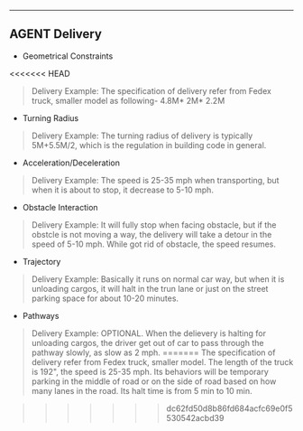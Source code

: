 ----
## AGENT Delivery
* Geometrical Constraints

<<<<<<< HEAD
>Delivery Example: The specification of delivery refer from Fedex truck, smaller model as following- 4.8M* 2M* 2.2M

* Turning Radius

>Delivery Example: The turning radius of delivery is typically 5M+5.5M/2, which is the regulation in building code in general.

* Acceleration/Deceleration

>Delivery Example: The speed is 25-35 mph when transporting, but when it is about to stop, it decrease to 5-10 mph.

* Obstacle Interaction

>Delivery Example: It will fully stop when facing obstacle, but if the obstcle is not moving a way, the delivery will take a detour in the speed of 5-10 mph. While got rid of obstacle, the speed resumes.

* Trajectory

>Delivery Example: Basically it runs on normal car way, but when it is unloading cargos, it will halt in the trun lane or just on the street parking space for about 10-20 minutes.

* Pathways

>Delivery Example: OPTIONAL. When the delievery is halting for unloading cargos, the driver get out of car to pass through the pathway slowly, as slow as 2 mph.
=======
The specification of delivery refer from Fedex truck, smaller model.
The length of the truck is 192", the speed is 25-35 mph.
Its behaviors will be temporary parking in the middle of road or on the side of road based on how many lanes in the road.
Its halt time is from 5 min to 10 min.

>>>>>>> dc62fd50d8b86fd684acfc69e0f5530542acbd39
